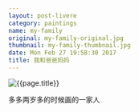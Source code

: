 ```yaml
---
layout: post-livere
category: paintings
name: my-family
original: my-family-original.jpg
thumbnail: my-family-thumbnail.jpg
date: Mon Feb 27 19:58:30 2017
title: 我和爸爸妈妈
---
```


![{{page.title}}](/gallery/{{page.category}}/{{page.original}})

多多两岁多的时候画的一家人

